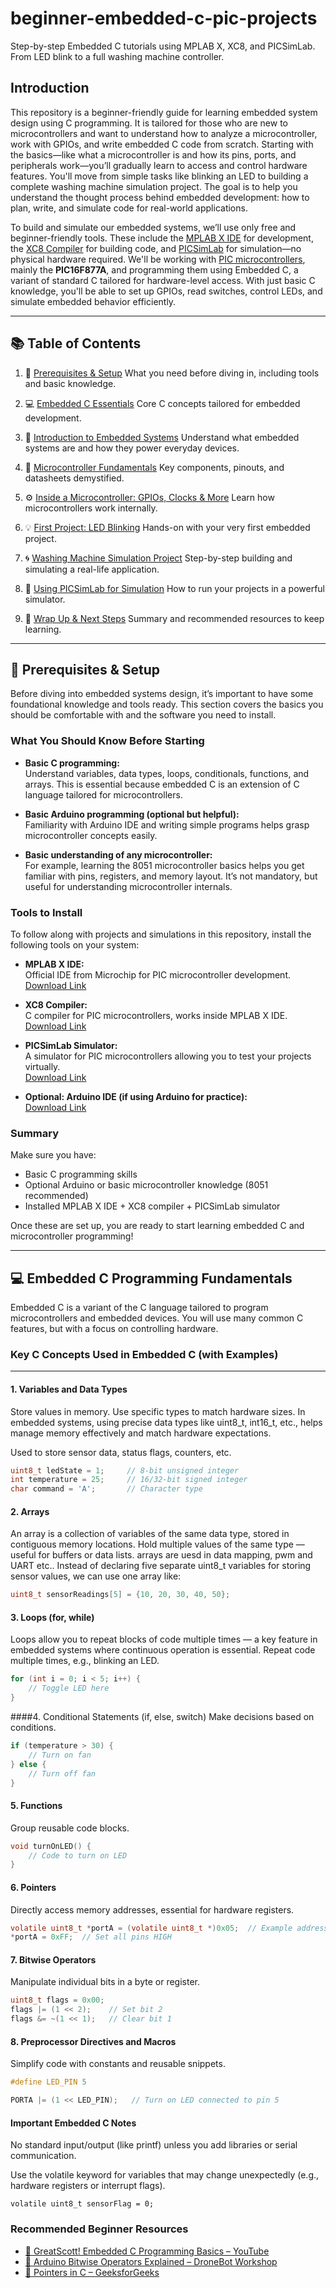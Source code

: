 # beginner-embedded-c-pic-projects
Step-by-step Embedded C tutorials using MPLAB X, XC8, and PICSimLab. From LED blink to a full washing machine controller.

## Introduction

This repository is a beginner-friendly guide for learning embedded system design using C programming. It is tailored for those who are new to microcontrollers and want to understand how to analyze a microcontroller, work with GPIOs, and write embedded C code from scratch. Starting with the basics—like what a microcontroller is and how its pins, ports, and peripherals work—you’ll gradually learn to access and control hardware features. You'll move from simple tasks like blinking an LED to building a complete washing machine simulation project. The goal is to help you understand the thought process behind embedded development: how to plan, write, and simulate code for real-world applications.

To build and simulate our embedded systems, we’ll use only free and beginner-friendly tools. These include the [MPLAB X IDE](https://www.microchip.com/en-us/tools-resources/develop/mplab-x-ide) for development, the [XC8 Compiler](https://www.microchip.com/en-us/tools-resources/develop/microchip-xc-compilers) for building code, and [PICSimLab](https://github.com/lcgamboa/picsimlab) for simulation—no physical hardware required. We'll be working with [PIC microcontrollers](https://www.microchip.com/en-us/products/microcontrollers-and-microprocessors/8-bit-mcus/pic-mcus), mainly the **PIC16F877A**, and programming them using Embedded C, a variant of standard C tailored for hardware-level access. With just basic C knowledge, you'll be able to set up GPIOs, read switches, control LEDs, and simulate embedded behavior efficiently.

---

## 📚 Table of Contents

1. 🔑 [Prerequisites & Setup](#-prerequisites--setup)  What you need before diving in, including tools and basic knowledge.

2. 💻 [Embedded C Essentials](#-embedded-c-essentials)  Core C concepts tailored for embedded development.

3. 🤖 [Introduction to Embedded Systems](#-introduction-to-embedded-systems)  Understand what embedded systems are and how they power everyday devices.

4. 🧠 [Microcontroller Fundamentals](#-microcontroller-fundamentals)  Key components, pinouts, and datasheets demystified.

5. ⚙️ [Inside a Microcontroller: GPIOs, Clocks & More](#-inside-a-microcontroller-gpios-clocks--more)  Learn how microcontrollers work internally.

6. 💡 [First Project: LED Blinking](#-first-project-led-blinking)  Hands-on with your very first embedded project.

7. 🌀 [Washing Machine Simulation Project](#-washing-machine-simulation-project)  Step-by-step building and simulating a real-life application.

8. 🧪 [Using PICSimLab for Simulation](#-using-picsimlab-for-simulation)  How to run your projects in a powerful simulator.

9. 🎯 [Wrap Up & Next Steps](#-wrap-up--next-steps)  Summary and recommended resources to keep learning.

---

## 🔑 Prerequisites & Setup

Before diving into embedded systems design, it’s important to have some foundational knowledge and tools ready. This section covers the basics you should be comfortable with and the software you need to install.

### What You Should Know Before Starting

- **Basic C programming:**  
  Understand variables, data types, loops, conditionals, functions, and arrays. This is essential because embedded C is an extension of C language tailored for microcontrollers.

- **Basic Arduino programming (optional but helpful):**  
  Familiarity with Arduino IDE and writing simple programs helps grasp microcontroller concepts easily.

- **Basic understanding of any microcontroller:**  
  For example, learning the 8051 microcontroller basics helps you get familiar with pins, registers, and memory layout. It’s not mandatory, but useful for understanding microcontroller internals.

### Tools to Install

To follow along with projects and simulations in this repository, install the following tools on your system:

- **MPLAB X IDE:**  
  Official IDE from Microchip for PIC microcontroller development.  
  [Download Link](https://www.microchip.com/en-us/tools-resources/develop/mplab-x-ide)

- **XC8 Compiler:**  
  C compiler for PIC microcontrollers, works inside MPLAB X IDE.  
  [Download Link](https://www.microchip.com/en-us/tools-resources/develop/mplab-xc-compilers)

- **PICSimLab Simulator:**  
  A simulator for PIC microcontrollers allowing you to test your projects virtually.  
  [Download Link](https://picsimlab.com/)

- **Optional: Arduino IDE (if using Arduino for practice):**  
  [Download Link](https://www.arduino.cc/en/software)

### Summary

Make sure you have:

- Basic C programming skills  
- Optional Arduino or basic microcontroller knowledge (8051 recommended)  
- Installed MPLAB X IDE + XC8 compiler + PICSimLab simulator

Once these are set up, you are ready to start learning embedded C and microcontroller programming!

---
## 💻 Embedded C Programming Fundamentals

Embedded C is a variant of the C language tailored to program microcontrollers and embedded devices. You will use many common C features, but with a focus on controlling hardware.

### Key C Concepts Used in Embedded C (with Examples)

---

#### 1. Variables and Data Types

Store values in memory. Use specific types to match hardware sizes. In embedded systems, using precise data types like uint8_t, int16_t, etc., helps manage memory effectively and match hardware expectations.

Used to store sensor data, status flags, counters, etc.

```c
uint8_t ledState = 1;     // 8-bit unsigned integer
int temperature = 25;     // 16/32-bit signed integer
char command = 'A';       // Character type
```

#### 2. Arrays
An array is a collection of variables of the same data type, stored in contiguous memory locations.
Hold multiple values of the same type — useful for buffers or data lists.
arrays are uesd in data mapping, pwm and UART etc..
Instead of declaring five separate uint8_t variables for storing sensor values, we can use one array like:

```c
uint8_t sensorReadings[5] = {10, 20, 30, 40, 50};
```

#### 3. Loops (for, while)
Loops allow you to repeat blocks of code multiple times — a key feature in embedded systems where continuous operation is essential.
Repeat code multiple times, e.g., blinking an LED.

```c
for (int i = 0; i < 5; i++) {
    // Toggle LED here
}
```

####4. Conditional Statements (if, else, switch)
Make decisions based on conditions.


```c
if (temperature > 30) {
    // Turn on fan
} else {
    // Turn off fan
}
```

#### 5. Functions
Group reusable code blocks.

```c
void turnOnLED() {
    // Code to turn on LED
}
```

#### 6. Pointers
Directly access memory addresses, essential for hardware registers.

```c
volatile uint8_t *portA = (volatile uint8_t *)0x05;  // Example address
*portA = 0xFF;  // Set all pins HIGH
```

#### 7. Bitwise Operators
Manipulate individual bits in a byte or register.

```c
uint8_t flags = 0x00;
flags |= (1 << 2);    // Set bit 2
flags &= ~(1 << 1);   // Clear bit 1
```

#### 8. Preprocessor Directives and Macros
Simplify code with constants and reusable snippets.

```c
#define LED_PIN 5

PORTA |= (1 << LED_PIN);   // Turn on LED connected to pin 5
```
#### Important Embedded C Notes
No standard input/output (like printf) unless you add libraries or serial communication.

Use the volatile keyword for variables that may change unexpectedly (e.g., hardware registers or interrupt flags).

```
volatile uint8_t sensorFlag = 0;
```

###  Recommended Beginner Resources

- [🔗 GreatScott! Embedded C Programming Basics – YouTube](https://www.youtube.com/watch?v=k3_fodtGmGU)
- [🔗 Arduino Bitwise Operators Explained – DroneBot Workshop](https://dronebotworkshop.com/arduino-bitwise-operators/)
- [🔗 Pointers in C – GeeksforGeeks](https://www.geeksforgeeks.org/pointers-in-c-language-set-1-introduction-arithmetic-and-array/)







